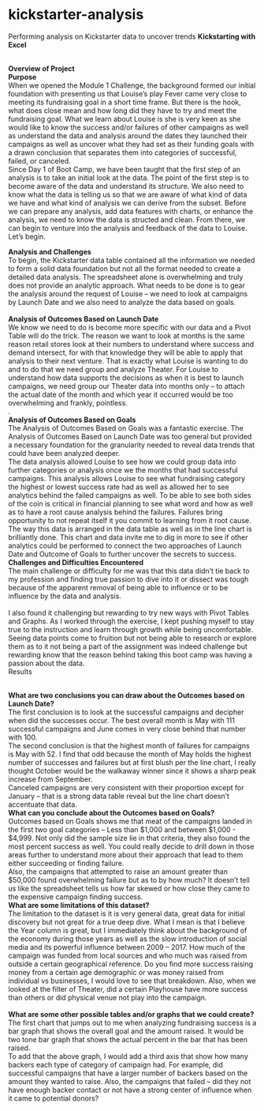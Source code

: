 # kickstarter-analysis
Performing analysis on Kickstarter data to uncover trends
**Kickstarting with Excel<br><br>**

**Overview of Project<br>**
**Purpose<br>**
When we opened the Module 1 Challenge, the background formed our initial foundation with presenting us that Louise’s play Fever came very close to meeting its fundraising goal in a short time frame.  But there is the hook, what does close mean and how long did they have to try and meet the fundraising goal.  What we learn about Louise is she is very keen as she would like to know the success and/or failures of other campaigns as well as understand the data and analysis around the dates they launched their campaigns as well as uncover what they had set as their funding goals with a drawn conclusion that separates them into categories of successful, failed, or canceled.  
Since Day 1 of Boot Camp, we have been taught that the first step of an analysis is to take an initial look at the data. The point of the first step is to become aware of the data and understand its structure.  We also need to know what the data is telling us so that we are aware of what kind of data we have and what kind of analysis we can derive from the subset.  Before we can prepare any analysis, add data features with charts, or enhance the analysis, we need to know the data is structed and clean.  From there, we can begin to venture into the analysis and feedback of the data to Louise.  Let’s begin.<br>

**Analysis and Challenges<br>**
To begin, the Kickstarter data table contained all the information we needed to form a solid data foundation but not all the format needed to create a detailed data analysis.  The spreadsheet alone is overwhelming and truly does not provide an analytic approach.  What needs to be done is to gear the analysis around the request of Louise – we need to look at campaigns by Launch Date and we also need to analyze the data based on goals.<br>  
**Analysis of Outcomes Based on Launch Date<br>**
We know we need to do is become more specific with our data and a Pivot Table will do the trick.  The reason we want to look at months is the same reason retail stores look at their numbers to understand where success and demand intersect, for with that knowledge they will be able to apply that analysis to their next venture.  That is exactly what Louise is wanting to do and to do that we need group and analyze Theater.  For Louise to understand how data supports the decisions as when it is best to launch campaigns, we need group our Theater data into months only – to attach the actual date of the month and which year it occurred would be too overwhelming and frankly, pointless.<br>  .  
**Analysis of Outcomes Based on Goals<br>**
The Analysis of Outcomes Based on Goals was a fantastic exercise.  The Analysis of Outcomes Based on Launch Date was too general but provided a necessary foundation for the granularity needed to reveal data trends that could have been analyzed deeper.<br>
The data analysis allowed Louise to see how we could group data into further categories or analysis once we the months that had successful campaigns.  This analysis allows Louise to see what fundraising category the highest or lowest success rate had as well as allowed her to see analytics behind the failed campaigns as well.  To be able to see both sides of the coin is critical in financial planning to see what word and how as well as to have a root cause analysis behind the failures.  Failures bring opportunity to not repeat itself it you commit to learning from it root cause.<br>
The way this data is arranged in the data table as well as in the line chart is brilliantly done.   This chart and data invite me to dig in more to see if other analytics could be performed to connect the two approaches of Launch Date and Outcome of Goals to further uncover the secrets to success.<br>
**Challenges and Difficulties Encountered<br>**
The main challenge or difficulty for me was that this data didn’t tie back to my profession and finding true passion to dive into it or dissect was tough because of the apparent removal of being able to influence or to be influence by the data and analysis.<br>  
I also found it challenging but rewarding to try new ways with Pivot Tables and Graphs.  As I worked through the exercise, I kept pushing myself to stay true to the instruction and learn through growth while being uncomfortable.  Seeing data points come to fruition but not being able to research or explore them as to it not being a part of the assignment was indeed challenge but rewarding know that the reason behind taking this boot camp was having a passion about the data.<br>
Results<br><br>

**What are two conclusions you can draw about the Outcomes based on Launch Date? <br>**
The first conclusion is to look at the successful campaigns and decipher when did the successes occur.  The best overall month is May with 111 successful campaigns and June comes in very close behind that number with 100.<br>
The second conclusion is that the highest month of failures for campaigns is May with 52.  I find that odd because the month of May holds the highest number of successes and failures but at first blush per the line chart, I really thought October would be the walkaway winner since it shows a sharp peak increase from September.  
Canceled campaigns are very consistent with their proportion except for January – that is a strong data table reveal but the line chart doesn’t accentuate that data.<br>
**What can you conclude about the Outcomes based on Goals?<br>**
Outcomes based on Goals shows me that meat of the campaigns landed in the first two goal categories – Less than $1,000 and between $1,000 - $4,999.  Not only did the sample size lie in that criteria, they also found the most percent success as well.  You could really decide to drill down in those areas further to understand more about their approach that lead to them either succeeding or finding failure.<br>
Also, the campaigns that attempted to raise an amount greater than $50,000 found overwhelming failure but as to by how much?  It doesn’t tell us like the spreadsheet tells us how far skewed or how close they came to the expensive campaign finding success.<br>
**What are some limitations of this dataset?<br>**
The limitation to the dataset is it is very general data, great data for initial discovery but not great for a true deep dive.  What I mean is that I believe the Year column is great, but I immediately think about the background of the economy during those years as well as the slow introduction of social media and its powerful influence between 2009 – 2017.  How much of the campaign was funded from local sources and who much was raised from outside a certain geographical reference.  Do you find more success raising money from a certain age demographic or was money raised from individual vs businesses, I would love to see that breakdown.  Also, when we looked at the filter of Theater, did a certain Playhouse have more success than others or did physical venue not play into the campaign.<br>  
**What are some other possible tables and/or graphs that we could create?<br>**
The first chart that jumps out to me when analyzing fundraising success is a bar graph that shows the overall goal and the amount raised.  It would be two tone bar graph that shows the actual percent in the bar that has been raised.<br> 
To add that the above graph, I would add a third axis that show how many backers each type of category of campaign had.  For example, did successful campaigns that have a larger number of backers based on the amount they wanted to raise.  Also, the campaigns that failed – did they not have enough backer contact or not have a strong center of influence when it came to potential donors?

